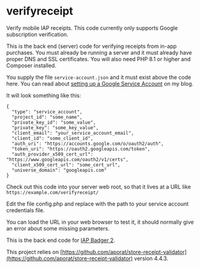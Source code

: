 # verifyreceipt

Verify mobile IAP receipts.  This code currently only supports Google subscription verification.

This is the back end (server) code for verifying receipts from in-app purchases. You must already be running a server and it must already have proper DNS and SSL certificates. You will also need PHP 8.1 or higher and Composer installed.

You supply the file `service-account.json` and it must exist above the code here.  You can read about [setting up a Google Service Account](https://prairiewest.net/2025/03/verifying-iap-subscription-receipts-for-google-play/) on my blog.

It will look something like this:

```
{
  "type": "service_account",
  "project_id": "some_name",
  "private_key_id": "some_value",
  "private_key": "some_key_value",
  "client_email": "your_service_account_email",
  "client_id": "some_client_id",
  "auth_uri": "https://accounts.google.com/o/oauth2/auth",
  "token_uri": "https://oauth2.googleapis.com/token",
  "auth_provider_x509_cert_url": "https://www.googleapis.com/oauth2/v1/certs",
  "client_x509_cert_url": "some_cert_url",
  "universe_domain": "googleapis.com"
}
```

Check out this code into your server web root, so that it lives at a URL like `https://example.com/verifyreceipt/`

Edit the file config.php and replace with the path to your service account credentials file.

You can load the URL in your web browser to test it, it should normally give an error about some missing parameters.

This is the back end code for [IAP Badger 2](https://github.com/prairiewest/iap_badger2).

This project relies on [https://github.com/aporat/store-receipt-validator](https://github.com/aporat/store-receipt-validator) version 4.4.3.
